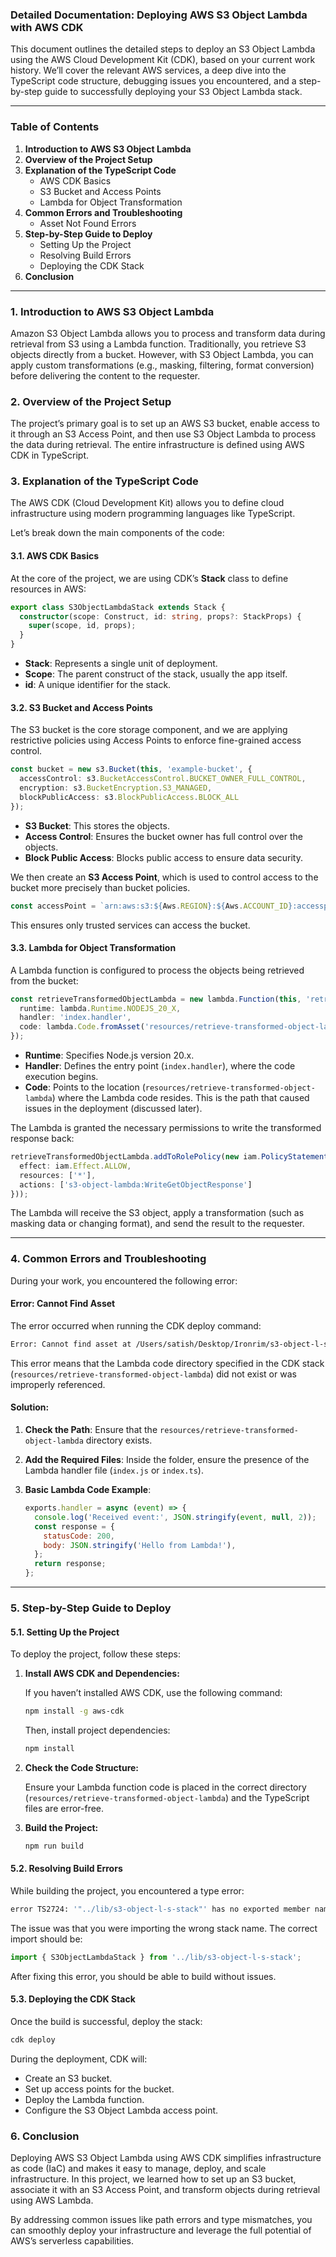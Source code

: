 ### Detailed Documentation: Deploying AWS S3 Object Lambda with AWS CDK

This document outlines the detailed steps to deploy an S3 Object Lambda using the AWS Cloud Development Kit (CDK), based on your current work history. We’ll cover the relevant AWS services, a deep dive into the TypeScript code structure, debugging issues you encountered, and a step-by-step guide to successfully deploying your S3 Object Lambda stack.

---

### Table of Contents

1. **Introduction to AWS S3 Object Lambda**
2. **Overview of the Project Setup**
3. **Explanation of the TypeScript Code**
   - AWS CDK Basics
   - S3 Bucket and Access Points
   - Lambda for Object Transformation
4. **Common Errors and Troubleshooting**
   - Asset Not Found Errors
5. **Step-by-Step Guide to Deploy**
   - Setting Up the Project
   - Resolving Build Errors
   - Deploying the CDK Stack
6. **Conclusion**

---

### 1. Introduction to AWS S3 Object Lambda

Amazon S3 Object Lambda allows you to process and transform data during retrieval from S3 using a Lambda function. Traditionally, you retrieve S3 objects directly from a bucket. However, with S3 Object Lambda, you can apply custom transformations (e.g., masking, filtering, format conversion) before delivering the content to the requester.

### 2. Overview of the Project Setup

The project’s primary goal is to set up an AWS S3 bucket, enable access to it through an S3 Access Point, and then use S3 Object Lambda to process the data during retrieval. The entire infrastructure is defined using AWS CDK in TypeScript.

### 3. Explanation of the TypeScript Code

The AWS CDK (Cloud Development Kit) allows you to define cloud infrastructure using modern programming languages like TypeScript.

Let’s break down the main components of the code:

#### 3.1. AWS CDK Basics

At the core of the project, we are using CDK’s **Stack** class to define resources in AWS:

```typescript
export class S3ObjectLambdaStack extends Stack {
  constructor(scope: Construct, id: string, props?: StackProps) {
    super(scope, id, props);
  }
}
```

- **Stack**: Represents a single unit of deployment.
- **Scope**: The parent construct of the stack, usually the app itself.
- **id**: A unique identifier for the stack.

#### 3.2. S3 Bucket and Access Points

The S3 bucket is the core storage component, and we are applying restrictive policies using Access Points to enforce fine-grained access control.

```typescript
const bucket = new s3.Bucket(this, 'example-bucket', {
  accessControl: s3.BucketAccessControl.BUCKET_OWNER_FULL_CONTROL,
  encryption: s3.BucketEncryption.S3_MANAGED,
  blockPublicAccess: s3.BlockPublicAccess.BLOCK_ALL
});
```

- **S3 Bucket**: This stores the objects.
- **Access Control**: Ensures the bucket owner has full control over the objects.
- **Block Public Access**: Blocks public access to ensure data security.

We then create an **S3 Access Point**, which is used to control access to the bucket more precisely than bucket policies.

```typescript
const accessPoint = `arn:aws:s3:${Aws.REGION}:${Aws.ACCOUNT_ID}:accesspoint/${S3_ACCESS_POINT_NAME}`;
```

This ensures only trusted services can access the bucket.

#### 3.3. Lambda for Object Transformation

A Lambda function is configured to process the objects being retrieved from the bucket:

```typescript
const retrieveTransformedObjectLambda = new lambda.Function(this, 'retrieveTransformedObjectLambda', {
  runtime: lambda.Runtime.NODEJS_20_X,
  handler: 'index.handler',
  code: lambda.Code.fromAsset('resources/retrieve-transformed-object-lambda')
});
```

- **Runtime**: Specifies Node.js version 20.x.
- **Handler**: Defines the entry point (`index.handler`), where the code execution begins.
- **Code**: Points to the location (`resources/retrieve-transformed-object-lambda`) where the Lambda code resides. This is the path that caused issues in the deployment (discussed later).

The Lambda is granted the necessary permissions to write the transformed response back:

```typescript
retrieveTransformedObjectLambda.addToRolePolicy(new iam.PolicyStatement({
  effect: iam.Effect.ALLOW,
  resources: ['*'],
  actions: ['s3-object-lambda:WriteGetObjectResponse']
}));
```

The Lambda will receive the S3 object, apply a transformation (such as masking data or changing format), and send the result to the requester.

---

### 4. Common Errors and Troubleshooting

During your work, you encountered the following error:

#### **Error: Cannot Find Asset**

The error occurred when running the CDK deploy command:

```bash
Error: Cannot find asset at /Users/satish/Desktop/Ironrim/s3-object-l-s/resources/retrieve-transformed-object-lambda
```

This error means that the Lambda code directory specified in the CDK stack (`resources/retrieve-transformed-object-lambda`) did not exist or was improperly referenced.

#### **Solution:**

1. **Check the Path**: Ensure that the `resources/retrieve-transformed-object-lambda` directory exists.
2. **Add the Required Files**: Inside the folder, ensure the presence of the Lambda handler file (`index.js` or `index.ts`).
3. **Basic Lambda Code Example**:
   
   ```javascript
   exports.handler = async (event) => {
     console.log('Received event:', JSON.stringify(event, null, 2));
     const response = {
       statusCode: 200,
       body: JSON.stringify('Hello from Lambda!'),
     };
     return response;
   };
   ```

---

### 5. Step-by-Step Guide to Deploy

#### 5.1. Setting Up the Project

To deploy the project, follow these steps:

1. **Install AWS CDK and Dependencies:**

   If you haven’t installed AWS CDK, use the following command:

   ```bash
   npm install -g aws-cdk
   ```

   Then, install project dependencies:

   ```bash
   npm install
   ```

2. **Check the Code Structure:**

   Ensure your Lambda function code is placed in the correct directory (`resources/retrieve-transformed-object-lambda`) and the TypeScript files are error-free.

3. **Build the Project:**

   ```bash
   npm run build
   ```

#### 5.2. Resolving Build Errors

While building the project, you encountered a type error:

```bash
error TS2724: '"../lib/s3-object-l-s-stack"' has no exported member named 'S3ObjectLSStack'. Did you mean 'S3ObjectLambdaStack'?
```

The issue was that you were importing the wrong stack name. The correct import should be:

```typescript
import { S3ObjectLambdaStack } from '../lib/s3-object-l-s-stack';
```

After fixing this error, you should be able to build without issues.

#### 5.3. Deploying the CDK Stack

Once the build is successful, deploy the stack:

```bash
cdk deploy
```

During the deployment, CDK will:
- Create an S3 bucket.
- Set up access points for the bucket.
- Deploy the Lambda function.
- Configure the S3 Object Lambda access point.

### 6. Conclusion

Deploying AWS S3 Object Lambda using AWS CDK simplifies infrastructure as code (IaC) and makes it easy to manage, deploy, and scale infrastructure. In this project, we learned how to set up an S3 bucket, associate it with an S3 Access Point, and transform objects during retrieval using AWS Lambda.

By addressing common issues like path errors and type mismatches, you can smoothly deploy your infrastructure and leverage the full potential of AWS’s serverless capabilities.

